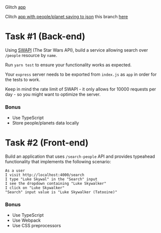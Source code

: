 Glitch [app](https://alansvits-zoo-internship-task.glitch.me)

Clitch [app with people/planet saving to json](https://alansvits-zoo-internship-task-1.glitch.me) this branch [here](https://github.com/alansvits/zoo-internship-task/tree/keyv-storing)

# Task #1 (Back-end)

Using [SWAPI](https://swapi.dev/documentation#people) (The Star Wars API), build a service allowing search over `/people` resource by `name`.

Run `yarn test` to ensure your functionality works as expected.

Your `express` server needs to be exported from `index.js` as `app` in order for the tests to work.

Keep in mind the rate limit of SWAPI - it only allows for 10000 requests per day - so you might want to optimize the server.

### Bonus

- Use TypeScript
- Store people/planets data locally

# Task #2 (Front-end)

Build an application that uses `/search-people` API and provides typeahead functionality that implements the following scenario:

```
As a user
I visit http://localhost:4000/search
I type "Luke Skywal" in the "Search" input
I see the dropdown containing "Luke Skywalker"
I click on "Luke Skywalker"
"Search" input value is "Luke Skywalker (Tatooine)"
```

### Bonus

- Use TypeScript
- Use Webpack
- Use CSS preprocessors
